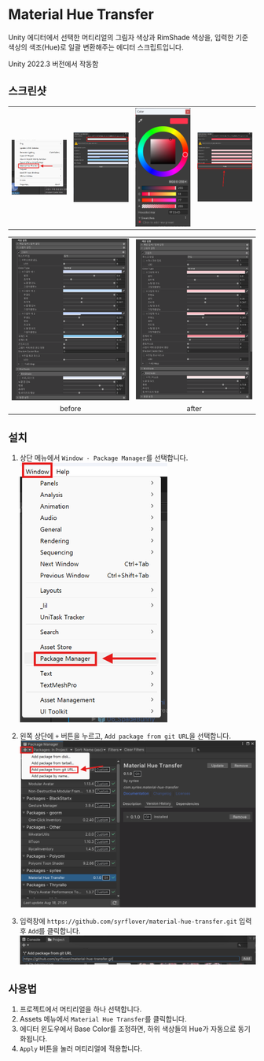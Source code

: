 # Material Hue Transfer

Unity 에디터에서 선택한 머티리얼의 그림자 색상과 RimShade 색상을, 입력한 기준 색상의 색조(Hue)로 일괄 변환해주는 에디터 스크립트입니다.

Unity 2022.3 버전에서 작동함

## 스크린샷

<table>
    <tr>
        <td align="center">
            <img src="images/1.png" width="300px" />
        </td>
        <td align="center">
            <img src="images/2.png" width="300px" />
        </td>
        <td align="center">
            <img src="images/3.png" width="300px" />
        </td>
        <td align="center">
            <img src="images/4.png" width="300px" />
        </td>
    </tr>
</table>

<table>
    <tr>
        <td align="center">
            <img src="images/before.png" width="300px" />
        </td>
        <td align="center">
            <img src="images/after.png" width="300px" />
        </td>
    </tr>
    <tr>
        <td align="center">before</td>
        <td align="center">after</td>
    </tr>
</table>

## 설치

1. 상단 메뉴에서 `Window - Package Manager`를 선택합니다.
   <img src="images/5.png" width="300px" />

2. 왼쪽 상단에 `+` 버튼을 누르고, `Add package from git URL`을 선택합니다.
   <img src="images/6.png" width="700px" />

3. 입력창에 `https://github.com/syrflover/material-hue-transfer.git` 입력 후 `Add`를 클릭합니다.
   <img src="images/7.png" width="700px" />

## 사용법

1. 프로젝트에서 머티리얼을 하나 선택합니다.
2. Assets 메뉴에서 `Material Hue Transfer`를 클릭합니다.
3. 에디터 윈도우에서 Base Color를 조정하면, 하위 색상들의 Hue가 자동으로 동기화됩니다.
4. `Apply` 버튼을 눌러 머티리얼에 적용합니다.
